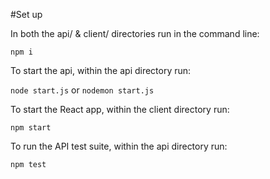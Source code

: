 #Set up

In both the api/ & client/ directories run in the command line:

```npm i```

To start the api, within the api directory run:

```node start.js```
or
```nodemon start.js```

To start the React app, within the client directory run:

```npm start```

To run the API test suite, within the api directory run:

```npm test```
